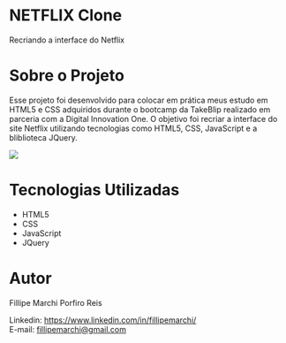 # NETFLIX Clone
Recriando a interface do Netflix

# Sobre o Projeto
Esse projeto foi desenvolvido para colocar em prática meus estudo em HTML5 e CSS adquiridos durante o bootcamp da TakeBlip realizado em parceria com a Digital Innovation One.
O objetivo foi recriar a interface do site Netflix utilizando tecnologias como HTML5, CSS, JavaScript e a bliblioteca JQuery.

<div align-"center">
  <img src="https://user-images.githubusercontent.com/80792545/158275242-9c93e2a1-0607-4aef-be81-5c14c873fc9e.jpg">
  </div>
  
  # Tecnologias Utilizadas
  
  * HTML5
  * CSS
  * JavaScript
  * JQuery

# Autor

Fillipe Marchi Porfiro Reis

Linkedin: https://www.linkedin.com/in/fillipemarchi/
<br>
E-mail: fillipemarchi@gmail.com
